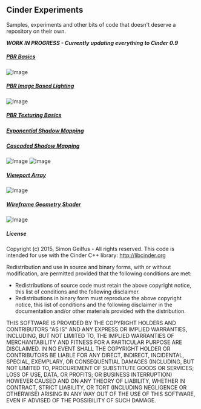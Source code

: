## Cinder Experiments
Samples, experiments and other bits of code that doesn't deserve a repository on their own.

***WORK IN PROGRESS - Currently updating everything to Cinder 0.9***

##### [PBR Basics](/PBRBasics)
![Image](https://c1.staticflickr.com/1/582/23359423301_7ac7ecf293_o.gif)
##### [PBR Image Based Lighting](/PBRImageBasedLighting)
![Image](https://c1.staticflickr.com/1/665/23415737176_f9378210a5_o.gif)
##### [PBR Texturing Basics](/PBRTexturingBasics)
##### [Exponential Shadow Mapping](/ExponentialShadowMap)
##### [Cascaded Shadow Mapping](/CascadedShadowMapping)
![Image](https://c2.staticflickr.com/6/5791/23073995959_545492c54c_o.gif)
![Image](https://c1.staticflickr.com/1/624/22813606734_c3e293dc9f_o.gif)
##### [Viewport Array](/ViewportArray)
![Image](https://c2.staticflickr.com/6/5641/23415803906_880f6eeccb_o.gif)
##### [Wireframe Geometry Shader](/WireframeGeometryShader)
![Image](https://c2.staticflickr.com/6/5726/23415788246_a5513fc938_o.gif)



##### License
Copyright (c) 2015, Simon Geilfus - All rights reserved.
This code is intended for use with the Cinder C++ library: http://libcinder.org

Redistribution and use in source and binary forms, with or without modification, are permitted provided that
the following conditions are met:

* Redistributions of source code must retain the above copyright notice, this list of conditions and
the following disclaimer.
* Redistributions in binary form must reproduce the above copyright notice, this list of conditions and
the following disclaimer in the documentation and/or other materials provided with the distribution.

THIS SOFTWARE IS PROVIDED BY THE COPYRIGHT HOLDERS AND CONTRIBUTORS "AS IS" AND ANY EXPRESS OR IMPLIED
WARRANTIES, INCLUDING, BUT NOT LIMITED TO, THE IMPLIED WARRANTIES OF MERCHANTABILITY AND FITNESS FOR A
PARTICULAR PURPOSE ARE DISCLAIMED. IN NO EVENT SHALL THE COPYRIGHT HOLDER OR CONTRIBUTORS BE LIABLE FOR
ANY DIRECT, INDIRECT, INCIDENTAL, SPECIAL, EXEMPLARY, OR CONSEQUENTIAL DAMAGES (INCLUDING, BUT NOT LIMITED
TO, PROCUREMENT OF SUBSTITUTE GOODS OR SERVICES; LOSS OF USE, DATA, OR PROFITS; OR BUSINESS INTERRUPTION)
HOWEVER CAUSED AND ON ANY THEORY OF LIABILITY, WHETHER IN CONTRACT, STRICT LIABILITY, OR TORT (INCLUDING
NEGLIGENCE OR OTHERWISE) ARISING IN ANY WAY OUT OF THE USE OF THIS SOFTWARE, EVEN IF ADVISED OF THE
POSSIBILITY OF SUCH DAMAGE.
